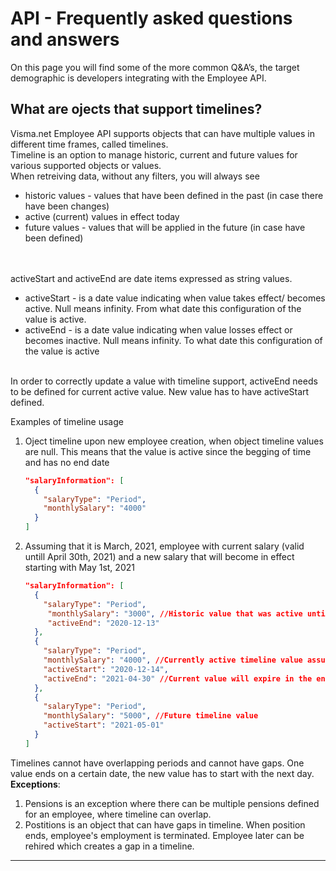 # API - Frequently asked questions and answers

On this page you will find some of the more common Q&A’s, the target demographic is developers integrating with the Employee API.

## What are ojects that support timelines? 
  Visma.net Employee API supports objects that can have multiple values in different time frames, called timelines.  
  Timeline is an option to manage historic, current and future values for various supported objects or values.</br>
  When retreiving data, without any filters, you will always see 
  - historic values - values that have been defined in the past (in case there have been changes)</li>
  - active (current) values in effect today</li> 
  - future values - values that will be applied in the future (in case have been defined)</li></br>
  </br>
  activeStart and activeEnd are date items expressed as string values. 
  
  - activeStart - is a date value indicating when value takes effect/ becomes active. Null means infinity. From what date this configuration of the value is active.</li>
  - activeEnd - is a date value indicating when value losses effect or becomes inactive. Null means infinity. To what date this configuration of the value is active</li> 
  </br>
  In order to correctly update a value with timeline support, activeEnd needs to be defined for current active value. New value has to have activeStart defined.  

Examples of timeline usage
1. Oject timeline upon new employee creation, when object timeline values are null. This means that the value is active since the begging of time and has no end date
    ```json
    "salaryInformation": [
      {
        "salaryType": "Period",
        "monthlySalary": "4000"
      }
    ]
    ```
2. Assuming that it is March, 2021, employee with current salary (valid untill April 30th, 2021) and a new salary that will become in effect starting with May 1st, 2021
    ```json
    "salaryInformation": [
      {
        "salaryType": "Period",
         "monthlySalary": "3000", //Historic value that was active untill December 13th, 2020
         "activeEnd": "2020-12-13"
      },
      {
        "salaryType": "Period",
        "monthlySalary": "4000", //Currently active timeline value assuming that it is March, 2021
        "activeStart": "2020-12-14",  
        "activeEnd": "2021-04-30" //Current value will expire in the end of April 
      },
      {
        "salaryType": "Period",
        "monthlySalary": "5000", //Future timeline value
        "activeStart": "2021-05-01"
      }
    ]
    ```
  Timelines cannot have overlapping periods and cannot have gaps. One value ends on a certain date, the new value has to start with the next day. </br>
  **Exceptions**:
  1. Pensions is an exception where there can be multiple pensions defined for an employee, where timeline can overlap. 
  2. Postitions is an object that can have gaps in timeline. When position ends, employee's employment is terminated. Employee later can be rehired which creates a gap in a timeline.
  
---

